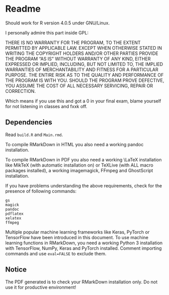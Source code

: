 # Readme

Should work for R version 4.0.5 under GNU/Linux.

I personally admire this part inside GPL:

THERE IS NO WARRANTY FOR THE PROGRAM, TO THE EXTENT PERMITTED BY APPLICABLE LAW. EXCEPT WHEN OTHERWISE STATED IN WRITING THE COPYRIGHT HOLDERS AND/OR OTHER PARTIES PROVIDE THE PROGRAM “AS IS” WITHOUT WARRANTY OF ANY KIND, EITHER EXPRESSED OR IMPLIED, INCLUDING, BUT NOT LIMITED TO, THE IMPLIED WARRANTIES OF MERCHANTABILITY AND FITNESS FOR A PARTICULAR PURPOSE. THE ENTIRE RISK AS TO THE QUALITY AND PERFORMANCE OF THE PROGRAM IS WITH YOU. SHOULD THE PROGRAM PROVE DEFECTIVE, YOU ASSUME THE COST OF ALL NECESSARY SERVICING, REPAIR OR CORRECTION.

Which means if you use this and got a 0 in your final exam, blame yourself for not listening in classes and fxxk off.

## Dependencies

Read `build.R` and `Main.rmd`.

To compile RMarkDown in HTML you also need a working pandoc installation.

To compile RMarkDown in PDF you also need a working \LaTeX installation like MikTeX (with automatic installation on) or TeXLive (with ALL macro packages installed), a working imagemagick, FFmpeg and GhostScript installation.

If you have problems understanding the above requirements, check for the presence of following commands:

```
gs
magick
pandoc
pdflatex
xelatex
ffmpeg
```

Multiple popular machine learning frameworks like Keras, PyTorch or TensorFlow have been introduced in this document. To use machine learning functions in RMarkDown, you need a working Python 3 installation with TensorFlow, NumPy, Keras and PyTorch installed. Comment importing commands and use `eval=FALSE` to exclude them.

## Notice

The PDF generated is to check your RMarkDown installation only. Do not use it for productive environment!
